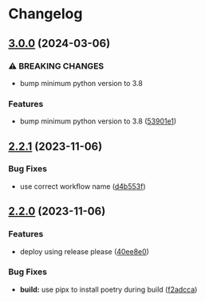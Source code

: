 # Changelog

## [3.0.0](https://github.com/AnthonyPorthouse/ocrdownloader2/compare/v2.2.1...v3.0.0) (2024-03-06)


### ⚠ BREAKING CHANGES

* bump minimum python version to 3.8

### Features

* bump minimum python version to 3.8 ([53901e1](https://github.com/AnthonyPorthouse/ocrdownloader2/commit/53901e1eb7fbef8dcef34599c5613caac86307d4))

## [2.2.1](https://github.com/AnthonyPorthouse/ocrdownloader2/compare/v2.2.0...v2.2.1) (2023-11-06)


### Bug Fixes

* use correct workflow name ([d4b553f](https://github.com/AnthonyPorthouse/ocrdownloader2/commit/d4b553f799f9057bf2a2df6b430d19195ceb4d46))

## [2.2.0](https://github.com/AnthonyPorthouse/ocrdownloader2/compare/v2.1.0...v2.2.0) (2023-11-06)


### Features

* deploy using release please ([40ee8e0](https://github.com/AnthonyPorthouse/ocrdownloader2/commit/40ee8e0241a8b0e14450c609faa6ff8faeb1f19f))


### Bug Fixes

* **build:** use pipx to install poetry during build ([f2adcca](https://github.com/AnthonyPorthouse/ocrdownloader2/commit/f2adcca70181d7fd9841f3de3f894a6491e66bfb))
